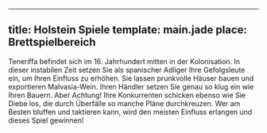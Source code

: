 ---
title: Holstein Spiele
template: main.jade
place: Brettspielbereich
----

Teneriffa befindet sich im 16. Jahrhundert mitten in der Kolonisation. In dieser instabilen Zeit setzen Sie als spanischer Adliger Ihre Gefolgsleute ein, um Ihren Einfluss zu erhöhen. Sie lassen prunkvolle Häuser bauen und exportieren Malvasia-Wein. Ihren Händler setzen Sie genau so klug ein wie Ihren Bauern. Aber Achtung! Ihre Konkurrenten schicken ebenso wie Sie Diebe los, die durch Überfälle so manche Pläne durchkreuzen. Wer am Besten bluffen und taktieren kann, wird den meisten Einfluss erlangen und dieses Spiel gewinnen! 
